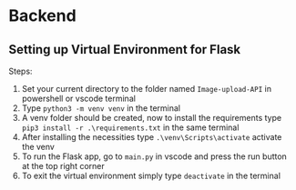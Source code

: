 # Backend

## Setting up Virtual Environment for Flask

Steps:

1. Set your current directory to the folder named ```Image-upload-API``` in powershell or vscode terminal
2. Type ``` python3 -m venv venv ``` in the terminal
3. A venv folder should be created, now to install the requirements type ```pip3 install -r .\requirements.txt``` in the same terminal
4. After installing the necessities type ```.\venv\Scripts\activate``` activate the venv
5. To run the Flask app, go to ```main.py``` in vscode and press the run button at the top right corner
6. To exit the virtual environment simply type ```deactivate``` in the terminal 

